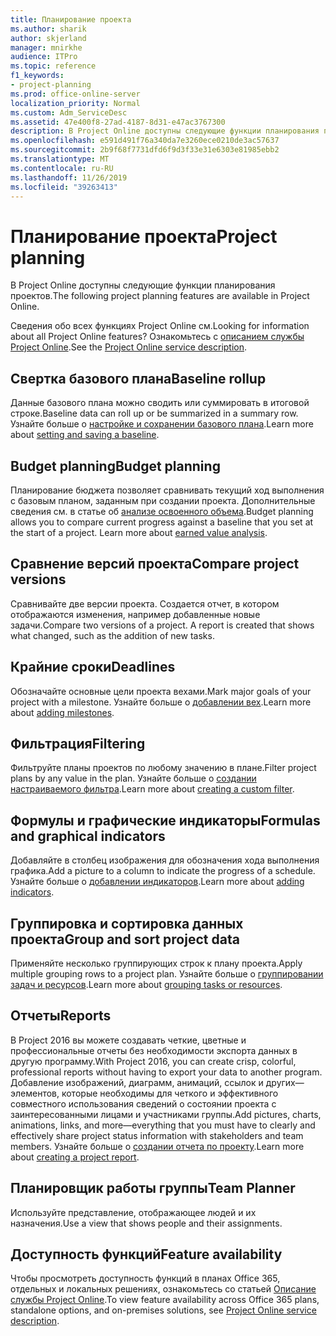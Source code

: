 ```yaml
---
title: Планирование проекта
ms.author: sharik
author: skjerland
manager: mnirkhe
audience: ITPro
ms.topic: reference
f1_keywords:
- project-planning
ms.prod: office-online-server
localization_priority: Normal
ms.custom: Adm_ServiceDesc
ms.assetid: 47e400f8-27ad-4187-8d31-e47ac3767300
description: В Project Online доступны следующие функции планирования проектов.
ms.openlocfilehash: e591d491f76a340da7e3260ece0210de3ac57637
ms.sourcegitcommit: 2b9f68f7731dfd6f9d3f33e31e6303e81985ebb2
ms.translationtype: MT
ms.contentlocale: ru-RU
ms.lasthandoff: 11/26/2019
ms.locfileid: "39263413"
---
```

# <a name="project-planning"></a><span data-ttu-id="960b6-103">Планирование проекта</span><span class="sxs-lookup"><span data-stu-id="960b6-103">Project planning</span></span>

<span data-ttu-id="960b6-104">В Project Online доступны следующие функции планирования проектов.</span><span class="sxs-lookup"><span data-stu-id="960b6-104">The following project planning features are available in Project Online.</span></span>
  
<span data-ttu-id="960b6-105">Сведения обо всех функциях Project Online см.</span><span class="sxs-lookup"><span data-stu-id="960b6-105">Looking for information about all Project Online features?</span></span> <span data-ttu-id="960b6-106">Ознакомьтесь с [описанием службы Project Online](project-online-service-description.md).</span><span class="sxs-lookup"><span data-stu-id="960b6-106">See the [Project Online service description](project-online-service-description.md).</span></span>
  
## <a name="baseline-rollup"></a><span data-ttu-id="960b6-107">Свертка базового плана</span><span class="sxs-lookup"><span data-stu-id="960b6-107">Baseline rollup</span></span>

<span data-ttu-id="960b6-108">Данные базового плана можно сводить или суммировать в итоговой строке.</span><span class="sxs-lookup"><span data-stu-id="960b6-108">Baseline data can roll up or be summarized in a summary row.</span></span> <span data-ttu-id="960b6-109">Узнайте больше о [настройке и сохранении базового плана](https://go.microsoft.com/fwlink/p/?LinkId=271346).</span><span class="sxs-lookup"><span data-stu-id="960b6-109">Learn more about [setting and saving a baseline](https://go.microsoft.com/fwlink/p/?LinkId=271346).</span></span>
  
## <a name="budget-planning"></a><span data-ttu-id="960b6-110">Budget planning</span><span class="sxs-lookup"><span data-stu-id="960b6-110">Budget planning</span></span>

<span data-ttu-id="960b6-p103">Планирование бюджета позволяет сравнивать текущий ход выполнения с базовым планом, заданным при создании проекта. Дополнительные сведения см. в статье об [анализе освоенного объема](https://go.microsoft.com/fwlink/p/?LinkId=271336).</span><span class="sxs-lookup"><span data-stu-id="960b6-p103">Budget planning allows you to compare current progress against a baseline that you set at the start of a project. Learn more about [earned value analysis](https://go.microsoft.com/fwlink/p/?LinkId=271336).</span></span>
  
## <a name="compare-project-versions"></a><span data-ttu-id="960b6-113">Сравнение версий проекта</span><span class="sxs-lookup"><span data-stu-id="960b6-113">Compare project versions</span></span>

<span data-ttu-id="960b6-p104">Сравнивайте две версии проекта. Создается отчет, в котором отображаются изменения, например добавленные новые задачи.</span><span class="sxs-lookup"><span data-stu-id="960b6-p104">Compare two versions of a project. A report is created that shows what changed, such as the addition of new tasks.</span></span>
  
## <a name="deadlines"></a><span data-ttu-id="960b6-116">Крайние сроки</span><span class="sxs-lookup"><span data-stu-id="960b6-116">Deadlines</span></span>

<span data-ttu-id="960b6-117">Обозначайте основные цели проекта вехами.</span><span class="sxs-lookup"><span data-stu-id="960b6-117">Mark major goals of your project with a milestone.</span></span> <span data-ttu-id="960b6-118">Узнайте больше о [добавлении вех](https://go.microsoft.com/fwlink/p/?LinkId=271339).</span><span class="sxs-lookup"><span data-stu-id="960b6-118">Learn more about [adding milestones](https://go.microsoft.com/fwlink/p/?LinkId=271339).</span></span>
  
## <a name="filtering"></a><span data-ttu-id="960b6-119">Фильтрация</span><span class="sxs-lookup"><span data-stu-id="960b6-119">Filtering</span></span>

<span data-ttu-id="960b6-120">Фильтруйте планы проектов по любому значению в плане.</span><span class="sxs-lookup"><span data-stu-id="960b6-120">Filter project plans by any value in the plan.</span></span> <span data-ttu-id="960b6-121">Узнайте больше о [создании настраиваемого фильтра](https://go.microsoft.com/fwlink/p/?LinkId=271341).</span><span class="sxs-lookup"><span data-stu-id="960b6-121">Learn more about [creating a custom filter](https://go.microsoft.com/fwlink/p/?LinkId=271341).</span></span>
  
## <a name="formulas-and-graphical-indicators"></a><span data-ttu-id="960b6-122">Формулы и графические индикаторы</span><span class="sxs-lookup"><span data-stu-id="960b6-122">Formulas and graphical indicators</span></span>

<span data-ttu-id="960b6-123">Добавляйте в столбец изображения для обозначения хода выполнения графика.</span><span class="sxs-lookup"><span data-stu-id="960b6-123">Add a picture to a column to indicate the progress of a schedule.</span></span> <span data-ttu-id="960b6-124">Узнайте больше о [добавлении индикаторов](https://go.microsoft.com/fwlink/p/?LinkId=271340).</span><span class="sxs-lookup"><span data-stu-id="960b6-124">Learn more about [adding indicators](https://go.microsoft.com/fwlink/p/?LinkId=271340).</span></span>
  
## <a name="group-and-sort-project-data"></a><span data-ttu-id="960b6-125">Группировка и сортировка данных проекта</span><span class="sxs-lookup"><span data-stu-id="960b6-125">Group and sort project data</span></span>

<span data-ttu-id="960b6-126">Применяйте несколько группирующих строк к плану проекта.</span><span class="sxs-lookup"><span data-stu-id="960b6-126">Apply multiple grouping rows to a project plan.</span></span> <span data-ttu-id="960b6-127">Узнайте больше о [группировании задач и ресурсов](https://go.microsoft.com/fwlink/p/?LinkId=271326).</span><span class="sxs-lookup"><span data-stu-id="960b6-127">Learn more about [grouping tasks or resources](https://go.microsoft.com/fwlink/p/?LinkId=271326).</span></span>
  
## <a name="reports"></a><span data-ttu-id="960b6-128">Отчеты</span><span class="sxs-lookup"><span data-stu-id="960b6-128">Reports</span></span>

<span data-ttu-id="960b6-129">В Project 2016 вы можете создавать четкие, цветные и профессиональные отчеты без необходимости экспорта данных в другую программу.</span><span class="sxs-lookup"><span data-stu-id="960b6-129">With Project 2016, you can create crisp, colorful, professional reports without having to export your data to another program.</span></span> <span data-ttu-id="960b6-130">Добавление изображений, диаграмм, анимаций, ссылок и других&mdash;элементов, которые необходимы для четкого и эффективного совместного использования сведений о состоянии проекта с заинтересованными лицами и участниками группы.</span><span class="sxs-lookup"><span data-stu-id="960b6-130">Add pictures, charts, animations, links, and more&mdash;everything that you must have to clearly and effectively share project status information with stakeholders and team members.</span></span> <span data-ttu-id="960b6-131">Узнайте больше о [создании отчета по проекту](https://go.microsoft.com/fwlink/p/?LinkId=271349).</span><span class="sxs-lookup"><span data-stu-id="960b6-131">Learn more about [creating a project report](https://go.microsoft.com/fwlink/p/?LinkId=271349).</span></span>
  
## <a name="team-planner"></a><span data-ttu-id="960b6-132">Планировщик работы группы</span><span class="sxs-lookup"><span data-stu-id="960b6-132">Team Planner</span></span>

<span data-ttu-id="960b6-133">Используйте представление, отображающее людей и их назначения.</span><span class="sxs-lookup"><span data-stu-id="960b6-133">Use a view that shows people and their assignments.</span></span> 
  
## <a name="feature-availability"></a><span data-ttu-id="960b6-134">Доступность функций</span><span class="sxs-lookup"><span data-stu-id="960b6-134">Feature availability</span></span>

<span data-ttu-id="960b6-135">Чтобы просмотреть доступность функций в планах Office 365, отдельных и локальных решениях, ознакомьтесь со статьей [Описание службы Project Online](project-online-service-description.md).</span><span class="sxs-lookup"><span data-stu-id="960b6-135">To view feature availability across Office 365 plans, standalone options, and on-premises solutions, see [Project Online service description](project-online-service-description.md).</span></span>
  